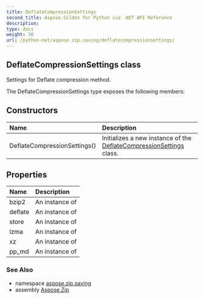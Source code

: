 ```yaml
---
title: DeflateCompressionSettings
second_title: Aspose.Sildes for Python via .NET API Reference
description: 
type: docs
weight: 30
url: /python-net/aspose.zip.saving/deflatecompressionsettings/
---
```


## DeflateCompressionSettings class

Settings for Deflate compression method.

The DeflateCompressionSettings type exposes the following members:
## Constructors
| Name | Description |
| :- | :- |
|DeflateCompressionSettings()|Initializes a new instance of the [DeflateCompressionSettings](/zip/python-net/aspose.zip.saving/deflatecompressionsettings/) class.|
## Properties
| Name | Description |
| :- | :- |
|bzip2|An instance of|
|deflate|An instance of|
|store|An instance of|
|lzma|An instance of|
|xz|An instance of|
|pp_md|An instance of|

### See Also

* namespace [aspose.zip.saving](/zip/python-net/aspose.zip.saving/)
* assembly [Aspose.Zip](/zip/python-net/)

